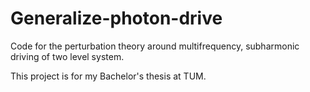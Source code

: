 # Generalize-photon-drive
Code for the perturbation theory around multifrequency, subharmonic driving of two level system.

This project is for my Bachelor's thesis at TUM.
